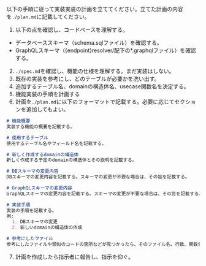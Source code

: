 以下の手順に従って実装実装の計画を立ててください。立てた計画の内容を`./plan.md`に記載してください。

1. 以下の点を確認し、コードベースを理解する。
  - データベーススキーマ（schema.sqlファイル）を確認する。
  - GraphQLスキーマ（{endpoint}resolver/配下の*.graphqlファイル）を確認する。
2. `./spec.md`を確認し、機能の仕様を理解する。まだ実装はしない。
3. 既存の実装を参考にし、どのテーブルが必要かを洗い出す。
4. 追加するテーブル名、domainの構造体名、usecase関数名を決定する。
5. 機能実装の手順を計画する
6. 計画を`./plan.md`に以下のフォーマットで記載する。必要に応じてセクションを追加してもよい。
  ```markdown
  # 機能概要
  実装する機能の概要を記載する。

  # 使用するテーブル
  使用するテーブル名やフィールド名を記載する。

  # 新しく作成するdomainの構造体
  新しく作成する予定のdomainの構造体とその説明を記載する。

  # DBスキーマの変更内容
  DBスキーマの変更内容を記載する。スキーマの変更が不要な場合は、その旨を記載する。

  # GraphQLスキーマの変更内容
  GraphQLスキーマの変更内容を記載する。スキーマの変更が不要な場合は、その旨を記載する。

  # 実装手順
  実装の手順を記載する。
  例:
    1. DBスキーマの変更
    2. 新しいdomainの構造体の作成

  # 参考にしたファイル
  参考にしたファイルや類似のコードの箇所などが見つかったら、そのファイル名、行数、関数名などを記載する。
  ```
7. 計画を作成したら指示者に報告し、指示を仰ぐ。
